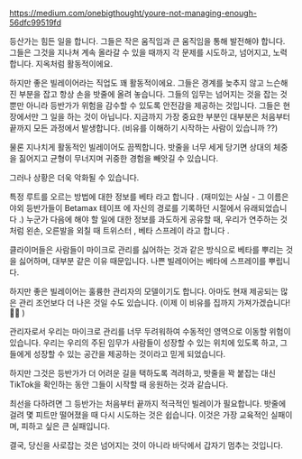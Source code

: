 https://medium.com/onebigthought/youre-not-managing-enough-56dfc99519fd


등산가는 힘든 일을 합니다. 그들은 작은 움직임과 큰 움직임을 통해 발전해야 합니다. 그들은 그것을 지나쳐 계속 올라갈 수 있을 때까지 각 문제를 시도하고, 넘어지고, 노력합니다. 지옥처럼 활동적이에요.

하지만 좋은 빌레이어라는 직업도 꽤 활동적이에요. 그들은 경계를 늦추지 않고 느슨해진 부분을 잡고 항상 손을 밧줄에 올려 놓습니다. 그들의 임무는 넘어지는 것을 잡는 것뿐만 아니라 등반가가 위험을 감수할 수 있도록 안전감을 제공하는 것입니다. 그들은 현장에서만 그 일을 하는 것이 아닙니다. 지금까지 가장 중요한 부분인 대부분은 처음부터 끝까지 모든 과정에서 발생합니다. (비유를 이해하기 시작하는 사람이 있습니까 ??)

물론 지나치게 활동적인 빌레이어도 끔찍합니다. 밧줄을 너무 세게 당기면 상대의 체중을 짊어지고 균형이 무너지며 귀중한 경험을 빼앗길 수 있습니다.

그러나 상황은 더욱 악화될 수 있습니다.


특정 루트를 오르는 방법에 대한 정보를 베타 라고 합니다 . (재미있는 사실 - 그 이름은 야외 등반가들이 Betamax 테이프 에 자신의 경로를 기록하던 시절에서 유래되었습니다 .) 누군가 다음에 해야 할 일에 대한 정보를 과도하게 공유할 때, 우리가 연주하는 것처럼 왼손, 오른발을 외칠 때 트위스터 , 베타 스프레이 라고 합니다 .

클라이머들은 사람들이 마이크로 관리를 싫어하는 것과 같은 방식으로 베타를 뿌리는 것을 싫어하며, 대부분 같은 이유 때문입니다. 나쁜 빌레이어는 베타에 스프레이를 뿌립니다.



하지만 좋은 빌레이어는 훌륭한 관리자의 모델이기도 합니다. 아마도 현재 제공되는 많은 관리 조언보다 더 나은 것일 수도 있습니다. (이제 이 비유를 집까지 가져가겠습니다! 🤦🏻 )

관리자로서 우리는 마이크로 관리를 너무 두려워하여 수동적인 영역으로 이동할 위험이 있습니다. 우리는 우리의 주된 임무가 사람들이 성장할 수 있는 위치에 있도록 하고, 그들에게 성장할 수 있는 공간을 제공하는 것이라고 믿게 되었습니다.



하지만 그것은 등반가가 더 어려운 길을 택하도록 격려하고, 밧줄을 꽉 붙잡는 대신 TikTok을 확인하는 동안 그들이 시작할 때 응원하는 것과 같습니다.


최선을 다하려면 그 등반가는 처음부터 끝까지 적극적인 빌레이가 필요합니다. 밧줄에 걸려 몇 피트만 떨어졌을 때 다시 시도하는 것은 쉽습니다. 이것은 가장 교육적인 실패이며, 피하고 싶은 큰 실패입니다.


결국, 당신을 사로잡는 것은 넘어지는 것이 아니라 바닥에서 갑자기 멈추는 것입니다.



